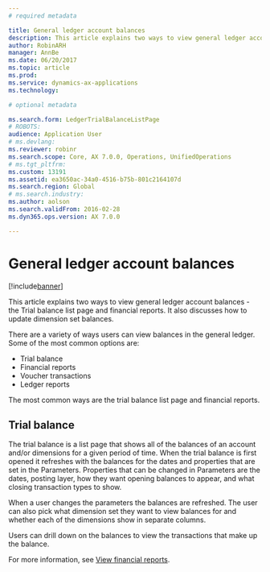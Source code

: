 ```yaml
---
# required metadata

title: General ledger account balances
description: This article explains two ways to view general ledger account balances -  the Trial balance list page and financial reports. It also discusses how to update dimension set balances.
author: RobinARH
manager: AnnBe
ms.date: 06/20/2017
ms.topic: article
ms.prod: 
ms.service: dynamics-ax-applications
ms.technology: 

# optional metadata

ms.search.form: LedgerTrialBalanceListPage
# ROBOTS: 
audience: Application User
# ms.devlang: 
ms.reviewer: robinr
ms.search.scope: Core, AX 7.0.0, Operations, UnifiedOperations
# ms.tgt_pltfrm: 
ms.custom: 13191
ms.assetid: ea3650ac-34a0-4516-b75b-801c2164107d
ms.search.region: Global
# ms.search.industry: 
ms.author: aolson
ms.search.validFrom: 2016-02-28
ms.dyn365.ops.version: AX 7.0.0

---
```


# General ledger account balances

[!include[banner](../includes/banner.md)]


This article explains two ways to view general ledger account balances -  the Trial balance list page and financial reports. It also discusses how to update dimension set balances.

There are a variety of ways users can view balances in the general ledger. Some of the most common options are:

-   Trial balance
-   Financial reports
-   Voucher transactions
-   Ledger reports

The most common ways are the trial balance list page and financial reports.

## Trial balance
The trial balance is a list page that shows all of the balances of an account and/or dimensions for a given period of time. When the trial balance is first opened it refreshes with the balances for the dates and properties that are set in the Parameters. Properties that can be changed in Parameters are the dates, posting layer, how they want opening balances to appear, and what closing transaction types to show. 

When a user changes the parameters the balances are refreshed. The user can also pick what dimension set they want to view balances for and whether each of the dimensions show in separate columns. 

Users can drill down on the balances to view the transactions that make up the balance.    

For more information, see [View financial reports](view-financial-reports.md).




